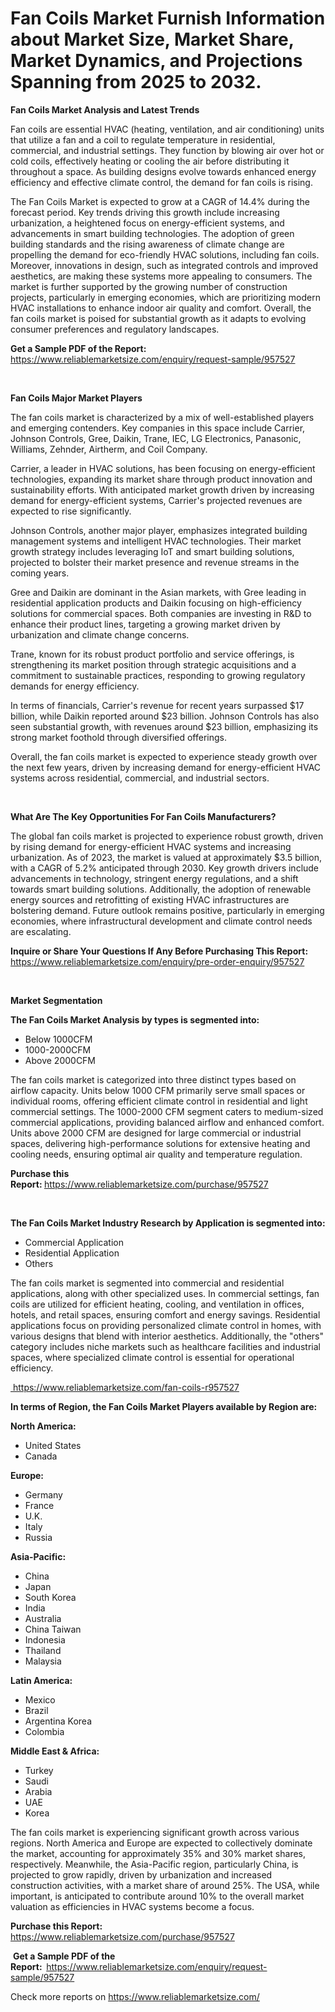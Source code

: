 <p><h1>Fan Coils Market Furnish Information about Market Size, Market Share, Market Dynamics, and Projections Spanning from 2025 to 2032.</h1></p><p><strong>Fan Coils Market Analysis and Latest Trends</strong></p>
<p><p>Fan coils are essential HVAC (heating, ventilation, and air conditioning) units that utilize a fan and a coil to regulate temperature in residential, commercial, and industrial settings. They function by blowing air over hot or cold coils, effectively heating or cooling the air before distributing it throughout a space. As building designs evolve towards enhanced energy efficiency and effective climate control, the demand for fan coils is rising.</p><p>The Fan Coils Market is expected to grow at a CAGR of 14.4% during the forecast period. Key trends driving this growth include increasing urbanization, a heightened focus on energy-efficient systems, and advancements in smart building technologies. The adoption of green building standards and the rising awareness of climate change are propelling the demand for eco-friendly HVAC solutions, including fan coils. Moreover, innovations in design, such as integrated controls and improved aesthetics, are making these systems more appealing to consumers. The market is further supported by the growing number of construction projects, particularly in emerging economies, which are prioritizing modern HVAC installations to enhance indoor air quality and comfort. Overall, the fan coils market is poised for substantial growth as it adapts to evolving consumer preferences and regulatory landscapes.</p></p>
<p><strong>Get a Sample PDF of the Report:&nbsp;</strong> <a href="https://www.reliablemarketsize.com/enquiry/request-sample/957527?utm_campaign=1995&utm_medium=2&utm_source=Github&utm_content=ia&utm_term=06022025&utm_id=fan-coils">https://www.reliablemarketsize.com/enquiry/request-sample/957527</a></p>
<p>&nbsp;</p>
<p><strong>Fan Coils Major Market Players</strong></p>
<p><p>The fan coils market is characterized by a mix of well-established players and emerging contenders. Key companies in this space include Carrier, Johnson Controls, Gree, Daikin, Trane, IEC, LG Electronics, Panasonic, Williams, Zehnder, Airtherm, and Coil Company. </p><p>Carrier, a leader in HVAC solutions, has been focusing on energy-efficient technologies, expanding its market share through product innovation and sustainability efforts. With anticipated market growth driven by increasing demand for energy-efficient systems, Carrier's projected revenues are expected to rise significantly.</p><p>Johnson Controls, another major player, emphasizes integrated building management systems and intelligent HVAC technologies. Their market growth strategy includes leveraging IoT and smart building solutions, projected to bolster their market presence and revenue streams in the coming years.</p><p>Gree and Daikin are dominant in the Asian markets, with Gree leading in residential application products and Daikin focusing on high-efficiency solutions for commercial spaces. Both companies are investing in R&D to enhance their product lines, targeting a growing market driven by urbanization and climate change concerns.</p><p>Trane, known for its robust product portfolio and service offerings, is strengthening its market position through strategic acquisitions and a commitment to sustainable practices, responding to growing regulatory demands for energy efficiency.</p><p>In terms of financials, Carrier's revenue for recent years surpassed $17 billion, while Daikin reported around $23 billion. Johnson Controls has also seen substantial growth, with revenues around $23 billion, emphasizing its strong market foothold through diversified offerings. </p><p>Overall, the fan coils market is expected to experience steady growth over the next few years, driven by increasing demand for energy-efficient HVAC systems across residential, commercial, and industrial sectors.</p></p>
<p>&nbsp;</p>
<p><strong>What Are The Key Opportunities For Fan Coils Manufacturers?</strong></p>
<p><p>The global fan coils market is projected to experience robust growth, driven by rising demand for energy-efficient HVAC systems and increasing urbanization. As of 2023, the market is valued at approximately $3.5 billion, with a CAGR of 5.2% anticipated through 2030. Key growth drivers include advancements in technology, stringent energy regulations, and a shift towards smart building solutions. Additionally, the adoption of renewable energy sources and retrofitting of existing HVAC infrastructures are bolstering demand. Future outlook remains positive, particularly in emerging economies, where infrastructural development and climate control needs are escalating.</p></p>
<p><strong>Inquire or Share Your Questions If Any Before Purchasing This Report:</strong> <a href="https://www.reliablemarketsize.com/enquiry/pre-order-enquiry/957527?utm_campaign=1995&utm_medium=2&utm_source=Github&utm_content=ia&utm_term=06022025&utm_id=fan-coils">https://www.reliablemarketsize.com/enquiry/pre-order-enquiry/957527</a></p>
<p>&nbsp;</p>
<p><strong>Market Segmentation</strong></p>
<p><strong>The Fan Coils Market Analysis by types is segmented into:</strong></p>
<p><ul><li>Below 1000CFM</li><li>1000-2000CFM</li><li>Above 2000CFM</li></ul></p>
<p><p>The fan coils market is categorized into three distinct types based on airflow capacity. Units below 1000 CFM primarily serve small spaces or individual rooms, offering efficient climate control in residential and light commercial settings. The 1000-2000 CFM segment caters to medium-sized commercial applications, providing balanced airflow and enhanced comfort. Units above 2000 CFM are designed for large commercial or industrial spaces, delivering high-performance solutions for extensive heating and cooling needs, ensuring optimal air quality and temperature regulation.</p></p>
<p><strong>Purchase this Report:&nbsp;</strong><a href="https://www.reliablemarketsize.com/purchase/957527?utm_campaign=1995&utm_medium=2&utm_source=Github&utm_content=ia&utm_term=06022025&utm_id=fan-coils">https://www.reliablemarketsize.com/purchase/957527</a></p>
<p>&nbsp;</p>
<p><strong>The Fan Coils Market Industry Research by Application is segmented into:</strong></p>
<p><ul><li>Commercial Application</li><li>Residential Application</li><li>Others</li></ul></p>
<p><p>The fan coils market is segmented into commercial and residential applications, along with other specialized uses. In commercial settings, fan coils are utilized for efficient heating, cooling, and ventilation in offices, hotels, and retail spaces, ensuring comfort and energy savings. Residential applications focus on providing personalized climate control in homes, with various designs that blend with interior aesthetics. Additionally, the "others" category includes niche markets such as healthcare facilities and industrial spaces, where specialized climate control is essential for operational efficiency.</p></p>
<p><a href="https://www.reliablemarketsize.com/fan-coils-r957527?utm_campaign=1995&utm_medium=2&utm_source=Github&utm_content=ia&utm_term=06022025&utm_id=fan-coils">&nbsp;https://www.reliablemarketsize.com/fan-coils-r957527</a></p>
<p><strong>In terms of Region, the Fan Coils Market Players available by Region are:</strong></p>
<p>
    <p> <strong> North America: </strong>
        <ul>
            <li>United States</li>
            <li>Canada</li>
        </ul>
        </p> 
    <p> <strong> Europe: </strong>
        <ul>
            <li>Germany</li>
            <li>France</li>
            <li>U.K.</li>
            <li>Italy</li>
            <li>Russia</li>
        </ul>
        </p> 
    <p> <strong> Asia-Pacific: </strong>
        <ul>
            <li>China</li>
            <li>Japan</li>
            <li>South Korea</li>
            <li>India</li>
            <li>Australia</li>
            <li>China Taiwan</li>
            <li>Indonesia</li>
            <li>Thailand</li>
            <li>Malaysia</li>
        </ul>
        </p> 
    <p> <strong> Latin America: </strong>
        <ul>
            <li>Mexico</li>
            <li>Brazil</li>
            <li>Argentina Korea</li>
            <li>Colombia</li>
        </ul>
        </p> 
    <p> <strong> Middle East & Africa: </strong>
        <ul>
            <li>Turkey</li>
            <li>Saudi</li>
            <li>Arabia</li>
            <li>UAE</li>
            <li>Korea</li>
        </ul>
    </p>
    </p>
<p><p>The fan coils market is experiencing significant growth across various regions. North America and Europe are expected to collectively dominate the market, accounting for approximately 35% and 30% market shares, respectively. Meanwhile, the Asia-Pacific region, particularly China, is projected to grow rapidly, driven by urbanization and increased construction activities, with a market share of around 25%. The USA, while important, is anticipated to contribute around 10% to the overall market valuation as efficiencies in HVAC systems become a focus.</p></p>
<p><strong>Purchase this Report: </strong><a href="https://www.reliablemarketsize.com/purchase/957527?utm_campaign=1995&utm_medium=2&utm_source=Github&utm_content=ia&utm_term=06022025&utm_id=fan-coils">https://www.reliablemarketsize.com/purchase/957527</a></p>
<p>&nbsp;<strong>Get a Sample PDF of the Report:&nbsp;&nbsp;</strong><a href="https://www.reliablemarketsize.com/enquiry/request-sample/957527?utm_campaign=1995&utm_medium=2&utm_source=Github&utm_content=ia&utm_term=06022025&utm_id=fan-coils">https://www.reliablemarketsize.com/enquiry/request-sample/957527</a></p>
<p><strong></strong></p>
<p>Check more reports on <a href="https://www.reliablemarketsize.com/?utm_campaign=1995&utm_medium=2&utm_source=Github&utm_content=ia&utm_term=06022025&utm_id=fan-coils">https://www.reliablemarketsize.com/</a></p>